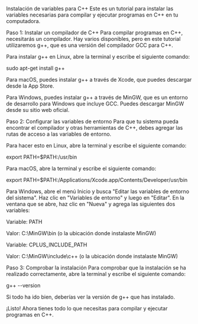 Instalación de variables para C++
Este es un tutorial para instalar las variables necesarias para compilar y ejecutar programas en C++ en tu computadora.

Paso 1: Instalar un compilador de C++
Para compilar programas en C++, necesitarás un compilador. Hay varios disponibles, pero en este tutorial utilizaremos g++, que es una versión del compilador GCC para C++.

Para instalar g++ en Linux, abre la terminal y escribe el siguiente comando:

sudo apt-get install g++

Para macOS, puedes instalar g++ a través de Xcode, que puedes descargar desde la App Store.

Para Windows, puedes instalar g++ a través de MinGW, que es un entorno de desarrollo para Windows que incluye GCC. Puedes descargar MinGW desde su sitio web oficial.

Paso 2: Configurar las variables de entorno
Para que tu sistema pueda encontrar el compilador y otras herramientas de C++, debes agregar las rutas de acceso a las variables de entorno.

Para hacer esto en Linux, abre la terminal y escribe el siguiente comando:

export PATH=$PATH:/usr/bin

Para macOS, abre la terminal y escribe el siguiente comando:

export PATH=$PATH:/Applications/Xcode.app/Contents/Developer/usr/bin

Para Windows, abre el menú Inicio y busca "Editar las variables de entorno del sistema". Haz clic en "Variables de entorno" y luego en "Editar". En la ventana que se abre, haz clic en "Nueva" y agrega las siguientes dos variables:


Variable: PATH

Valor: C:\MinGW\bin (o la ubicación donde instalaste MinGW)


Variable: CPLUS_INCLUDE_PATH

Valor: C:\MinGW\include\c++ (o la ubicación donde instalaste MinGW)


Paso 3: Comprobar la instalación
Para comprobar que la instalación se ha realizado correctamente, abre la terminal y escribe el siguiente comando:

g++ --version

Si todo ha ido bien, deberías ver la versión de g++ que has instalado.

¡Listo! Ahora tienes todo lo que necesitas para compilar y ejecutar programas en C++. 